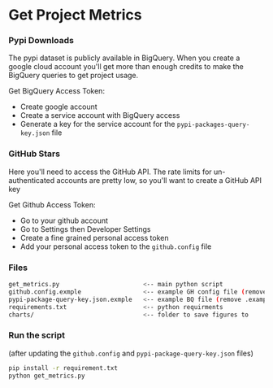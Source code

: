 # Get Project Metrics

### Pypi Downloads
The pypi dataset is publicly available in BigQuery. When you create a google cloud account you'll get more than enough credits to make the BigQuery queries to get project usage. 

Get BigQuery Access Token:
- Create google account
- Create a service account with BigQuery access
- Generate a key for the service account for the `pypi-packages-query-key.json` file


### GitHub Stars
Here you'll need to access the GitHub API. The rate limits for un-authenticated accounts are pretty low, so you'll want to create a GitHub API key 

Get Github Access Token:
- Go to your github account
- Go to Settings then Developer Settings
- Create a fine grained personal access token
- Add your personal access token to the `github.config` file


### Files
```bash
get_metrics.py                       <-- main python script
github.config.exmple                 <-- example GH config file (remove .example extension in your code)
pypi-package-query-key.json.exmple   <-- example BQ file (remove .example extension in your code)
requirements.txt                     <-- python requirments
charts/                              <-- folder to save figures to
```



### Run the script
(after updating the `github.config` and `pypi-package-query-key.json` files)
```bash
pip install -r requirement.txt 
python get_metrics.py
```